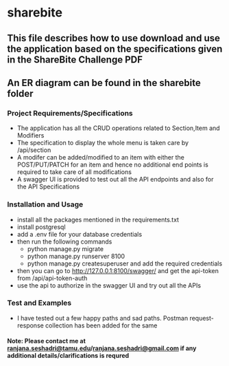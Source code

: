 # sharebite
## This file describes how to use download and use the application based on the specifications given in the ShareBite Challenge PDF
## An ER diagram can be found in the sharebite folder 

### Project Requirements/Specifications 
- The application has all the CRUD operations related to Section,Item and Modifiers 
- The specification to display the whole menu is taken care by /api/section 
- A modifer can be added/modified  to an item with either the POST/PUT/PATCH for an item and hence no additional end points is required to take care of all modifications 
- A swagger UI is provided to test out all the API endpoints and also for the API Specifications

### Installation and Usage 
- install all the packages mentioned in the requirements.txt 
- install postgresql 
- add a .env file for your database credentials
- then run the following commands 
  - python manage.py migrate
  - python manage.py runserver 8100
  - python manage.py createsuperuser and add the required credentials
- then you can go to http://127.0.0.1:8100/swagger/ and get the api-token from /api/api-token-auth
- use the api to authorize in the swagger UI and try out all the APIs

### Test and Examples 
- I have tested out a few happy paths and sad paths. Postman request-response collection has been added for the same

#### Note: Please contact me at ranjana.seshadri@tamu.edu/ranjana.seshadri@gmail.com if any additional details/clarifications is requred


